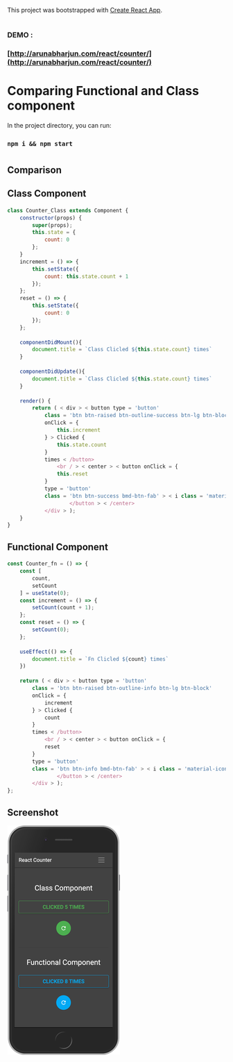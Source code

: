 This project was bootstrapped with [Create React App](https://github.com/facebook/create-react-app).
#
### DEMO :

### [http://arunabharjun.com/react/counter/](http://arunabharjun.com/react/counter/)
#

# Comparing Functional and Class component 


#### 
In the project directory, you can run:
### `npm i && npm start`
#
## Comparison

## Class Component

```js
class Counter_Class extends Component {
	constructor(props) {
		super(props);
		this.state = {
			count: 0
		};
	}
	increment = () => {
		this.setState({
			count: this.state.count + 1
		});
	};
	reset = () => {
		this.setState({
			count: 0
		});
    };
    
    componentDidMount(){
		document.title = `Class Clicled ${this.state.count} times`
	}

	componentDidUpdate(){
		document.title = `Class Clicled ${this.state.count} times`
    }
    
	render() {
		return ( < div > < button type = 'button'
			class = 'btn btn-raised btn-outline-success btn-lg btn-block'
			onClick = {
				this.increment
			} > Clicked {
				this.state.count
			}
			times < /button>
				<br / > < center > < button onClick = {
				this.reset
			}
			type = 'button'
			class = 'btn btn-success bmd-btn-fab' > < i class = 'material-icons' > refresh < /i>
					</button > < /center>
			</div > );
	}
}
```

## Functional Component

```js
const Counter_fn = () => {
	const [
		count,
		setCount
	] = useState(0);
	const increment = () => {
		setCount(count + 1);
	};
	const reset = () => {
		setCount(0);
    };
    
    useEffect(() => {
		document.title = `Fn Clicled ${count} times`
    })
    
	return ( < div > < button type = 'button'
		class = 'btn btn-raised btn-outline-info btn-lg btn-block'
		onClick = {
			increment
		} > Clicked {
			count
		}
		times < /button>
			<br / > < center > < button onClick = {
			reset
		}
		type = 'button'
		class = 'btn btn-info bmd-btn-fab' > < i class = 'material-icons' > refresh < /i>
				</button > < /center>
		</div > );
};
```

## Screenshot

![](src/reactCounter_ss.png)
